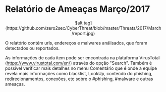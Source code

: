 # Relatório de Ameaças Março/2017

<div style="text-align:center">![alt tag](https://github.com/zero2sec/CyberThreat/blob/master/Threats/2017/March/report.jpg)</div>

O relatório contém urls, endereços e malwares análisados, que foram detectados ou reportados.

As informações de cada item pode ser encontrada na plataforma VirusTotal (https://www.virustotal.com/en/) através do opção "Search". Também é possível verificar mais detalhes no menu Comentário que é onde a equipe revela mais informações como blacklist, LookUp, conteúdo do phishing, redirecionamentos, conexões, etc sobre o #phishing, #malware e outras ameaças.
